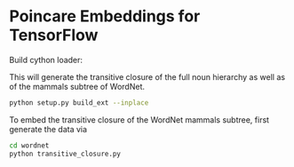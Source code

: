 # Poincare Embeddings for TensorFlow

Build cython loader:

This will generate the transitive closure of the full noun hierarchy as well as of the mammals subtree of WordNet.

```bash
python setup.py build_ext --inplace
```

To embed the transitive closure of the WordNet mammals subtree, first generate the data via
```bash
cd wordnet
python transitive_closure.py
```
